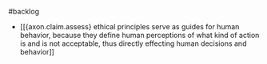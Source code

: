 #backlog 

- [[{axon.claim.assess} ethical principles serve as guides for human behavior, because they define human perceptions of what kind of action is and is not acceptable, thus directly effecting human decisions and behavior]]